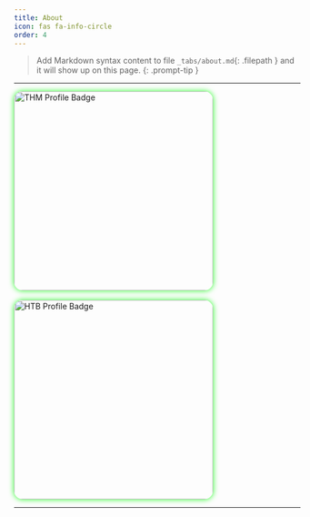 ```yaml
---
title: About
icon: fas fa-info-circle
order: 4
---
```


> Add Markdown syntax content to file `_tabs/about.md`{: .filepath } and it will show up on this page.
{: .prompt-tip }


<hr>

<div style="height:auto; width: 350px; ">
  <img src="https://tryhackme-badges.s3.amazonaws.com/luckyStr1ke.png" alt="THM Profile Badge"  style="width: 350px; height: auto; border-radius: 15px; display: block; box-shadow: 0 0 10px 1px rgba(0, 255, 0, 0.7); overflow: hidden;" />
</div>
<br>
<div style="height:auto; width: 350px;">
  <img src="https://www.hackthebox.eu/badge/image/854155" alt="HTB Profile Badge"  style="width: 350px; height: auto; border-radius: 15px; display: block; box-shadow: 0 0 10px 1px rgba(0, 255, 0, 0.7); overflow: hidden;" />
</div>



<hr>

